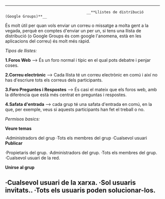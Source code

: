 ------------------------------------------------------------------------------------------------------------------------------------------
                                         __**Llistes de distribució (Google Groups)**__

És molt útil per quan vols enviar un correu o missatge a molta gent a la vegada, perquè en comptes d'enviar un per un, si tens una llista de distribució (o Google Groups és com google l'anomena, està en les aplicacions del correu) és molt més ràpid. 

*Tipos de llistes:*

**1.Foros Web** --> És un foro normal i típic en el qual pots debatre i penjar coses.

**2.Correu electrònic** --> Cada llista té un correu electrònic en comú i així no has d'escriure tots els correus dels participants.

**3.Foro Preguntes i Respostes** --> És casi el mateix que els foros web, amb la diferència que està més centrat en preguntas i respostes.

**4.Safata d'entrada** --> cada grup té una safata d'entrada en comú, en la que, per exemple, veus si aquests participants han fet el treball o no. 

*Permisos basics:*

**Veure temas**

·Administradors del grup
·Tots els membres del grup
·Cualsevol usuari
**Publicar**

·Propietaris del grup.
·Administradors del grup.
·Tots els membres del grup.
·Cualsevol usuari de la red.

**Unirse al grup**

·Cualsevol usuari de la xarxa.
·Sol usuaris invitats..
·Tots els usuaris poden solucionar-los.
------------------------------------------------------------------------------------------------------------------------------------------
